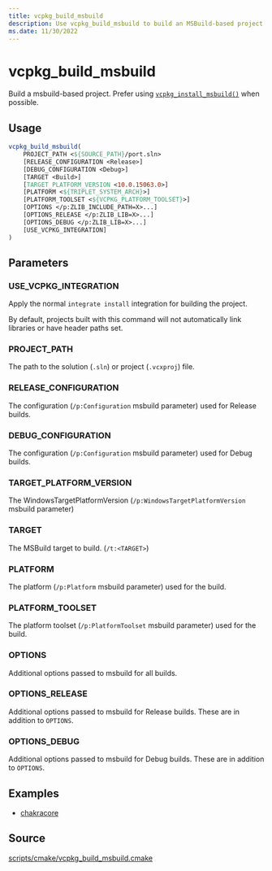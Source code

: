 ```yaml
---
title: vcpkg_build_msbuild
description: Use vcpkg_build_msbuild to build an MSBuild-based project.
ms.date: 11/30/2022
---
```

# vcpkg_build_msbuild

Build a msbuild-based project. Prefer using [`vcpkg_install_msbuild()`](vcpkg_install_msbuild.md) when possible.

## Usage

```cmake
vcpkg_build_msbuild(
    PROJECT_PATH <${SOURCE_PATH}/port.sln>
    [RELEASE_CONFIGURATION <Release>]
    [DEBUG_CONFIGURATION <Debug>]
    [TARGET <Build>]
    [TARGET_PLATFORM_VERSION <10.0.15063.0>]
    [PLATFORM <${TRIPLET_SYSTEM_ARCH}>]
    [PLATFORM_TOOLSET <${VCPKG_PLATFORM_TOOLSET}>]
    [OPTIONS </p:ZLIB_INCLUDE_PATH=X>...]
    [OPTIONS_RELEASE </p:ZLIB_LIB=X>...]
    [OPTIONS_DEBUG </p:ZLIB_LIB=X>...]
    [USE_VCPKG_INTEGRATION]
)
```

## Parameters

### USE_VCPKG_INTEGRATION

Apply the normal `integrate install` integration for building the project.

By default, projects built with this command will not automatically link libraries or have header paths set.

### PROJECT_PATH

The path to the solution (`.sln`) or project (`.vcxproj`) file.

### RELEASE_CONFIGURATION

The configuration (``/p:Configuration`` msbuild parameter) used for Release builds.

### DEBUG_CONFIGURATION

The configuration (``/p:Configuration`` msbuild parameter)
used for Debug builds.

### TARGET_PLATFORM_VERSION

The WindowsTargetPlatformVersion (``/p:WindowsTargetPlatformVersion`` msbuild parameter)

### TARGET

The MSBuild target to build. (``/t:<TARGET>``)

### PLATFORM

The platform (``/p:Platform`` msbuild parameter) used for the build.

### PLATFORM_TOOLSET

The platform toolset (``/p:PlatformToolset`` msbuild parameter) used for the build.

### OPTIONS

Additional options passed to msbuild for all builds.

### OPTIONS_RELEASE

Additional options passed to msbuild for Release builds. These are in addition to `OPTIONS`.

### OPTIONS_DEBUG

Additional options passed to msbuild for Debug builds. These are in addition to `OPTIONS`.

## Examples

- [chakracore](https://github.com/Microsoft/vcpkg/blob/master/ports/chakracore/portfile.cmake)

## Source

[scripts/cmake/vcpkg\_build\_msbuild.cmake](https://github.com/Microsoft/vcpkg/blob/master/scripts/cmake/vcpkg_build_msbuild.cmake)
